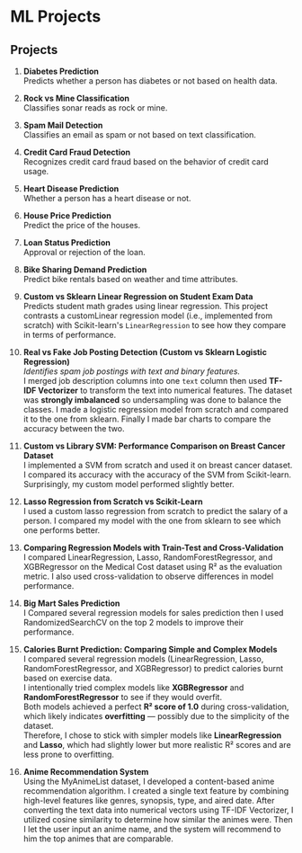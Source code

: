 # ML Projects

## Projects

1. **Diabetes Prediction**  
   Predicts whether a person has diabetes or not based on health data.

2. **Rock vs Mine Classification**  
   Classifies sonar reads as rock or mine.

3. **Spam Mail Detection**  
   Classifies an email as spam or not based on text classification.

4. **Credit Card Fraud Detection**  
   Recognizes credit card fraud based on the behavior of credit card usage.

5. **Heart Disease Prediction**  
   Whether a person has a heart disease or not.

6. **House Price Prediction**  
   Predict the price of the houses.

7. **Loan Status Prediction**  
   Approval or rejection of the loan.

8. **Bike Sharing Demand Prediction**  
   Predict bike rentals based on weather and time attributes.

9. **Custom vs Sklearn Linear Regression on Student Exam Data**  
   Predicts student math grades using linear regression. This project contrasts a customLinear regression model (i.e., implemented from scratch) with Scikit-learn's `LinearRegression` to see how they compare in terms of performance.

10. **Real vs Fake Job Posting Detection (Custom vs Sklearn Logistic Regression)**  
    *Identifies spam job postings with text and binary features.*  
    I merged job description columns into one `text` column then used **TF-IDF Vectorizer** to transform the text into numerical features. The dataset was **strongly imbalanced** so undersampling was done to balance the classes. I made a logistic regression model from scratch and compared it to the one from sklearn. Finally I made bar charts to compare the accuracy between the two.

11. **Custom vs Library SVM: Performance Comparison on Breast Cancer Dataset**  
    I implemented a SVM from scratch and used it on breast cancer dataset. I compared its accuracy with the accuracy of the SVM from Scikit-learn. Surprisingly, my custom model performed slightly better.

12. **Lasso Regression from Scratch vs Scikit-Learn**  
    I used a custom lasso regression from scratch to predict the salary of a person. I compared my model with the one from sklearn to see which one performs better.

13. **Comparing Regression Models with Train-Test and Cross-Validation**  
    I compared LinearRegression, Lasso, RandomForestRegressor, and XGBRegressor on the Medical Cost dataset using R² as the evaluation metric. I also used cross-validation to observe differences in model performance.

14. **Big Mart Sales Prediction**  
    I Compared several regression models for sales prediction then I used RandomizedSearchCV on the top 2 models to improve their performance.
    
15. **Calories Burnt Prediction: Comparing Simple and Complex Models**  
    I compared several regression models (LinearRegression, Lasso, RandomForestRegressor, and XGBRegressor) to predict calories burnt based on exercise data.  
    I intentionally tried complex models like **XGBRegressor** and **RandomForestRegressor** to see if they would overfit.  
    Both models achieved a perfect **R² score of 1.0** during cross-validation, which likely indicates **overfitting** — possibly due to the simplicity of the dataset.  
    Therefore, I chose to stick with simpler models like **LinearRegression** and **Lasso**, which had slightly lower but more realistic R² scores and are less prone to overfitting.

16. **Anime Recommendation System**  
    Using the MyAnimeList dataset, I developed a content-based anime recommendation algorithm. I created a single text feature by combining high-level features like genres, synopsis, type, and aired date. After converting the text data into numerical vectors using TF-IDF Vectorizer, I utilized cosine similarity to determine how similar the animes were. Then I let the user input an anime name, and the system will recommend to him the top animes that are comparable.

    

    
    
